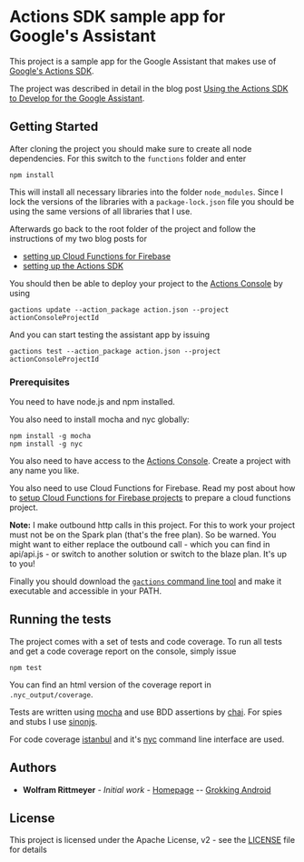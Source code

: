 # Actions SDK sample app for Google's Assistant 

This project is a sample app for the Google Assistant that makes use of [Google's Actions SDK](https://developers.google.com/actions/sdk/).

The project was described in detail in the blog post [Using the Actions SDK to Develop for the Google Assistant](https://www.grokkingandroid.com/using-the-actions-sdk/).

## Getting Started

After cloning the project you should make sure to create all node dependencies. For this switch to the `functions` folder and enter

```
npm install
```

This will install all necessary libraries into the folder `node_modules`. Since I lock the versions of the libraries with a `package-lock.json` file you should be using the same versions of all libraries that I use.

Afterwards go back to the root folder of the project and follow the instructions of my two blog posts for 
- [setting up Cloud Functions for Firebase](https://www.grokkingandroid.com/primer-cloud-functions-for-firebase/#setup)
- [setting up the Actions SDK](https://www.grokkingandroid.com/using-the-actions-sdk/)

You should then be able to deploy your project to the [Actions Console](https://console.actions.google.com/) by using

```
gactions update --action_package action.json --project actionConsoleProjectId
```

And you can start testing the assistant app by issuing

```
gactions test --action_package action.json --project actionConsoleProjectId
```

### Prerequisites

You need to have node.js and npm installed. 

You also need to install mocha and nyc globally:

```
npm install -g mocha
npm install -g nyc
```

You also need to have access to the [Actions Console](https://console.actions.google.com/). Create a project with any name you like.

You also need to use Cloud Functions for Firebase. Read my post about how to [setup Cloud Functions for Firebase projects](https://www.grokkingandroid.com/primer-cloud-functions-for-firebase/) to prepare a cloud functions project.

**Note:** I make outbound http calls in this project. For this to work your project must not be on the Spark plan (that's the free plan). So be warned. You might want to either replace the outbound call - which you can find in api/api.js - or switch to another solution or switch to the blaze plan. It's up to you!

Finally you should download the [`gactions` command line tool](https://developers.google.com/actions/tools/gactions-cli) and make it executable and accessible in your PATH.


## Running the tests

The project comes with a set of tests and code coverage. To run all tests and get a code coverage report on the console, simply issue

```
npm test
```

You can find an html version of the coverage report in `.nyc_output/coverage`.

Tests are written using [mocha](https://mochajs.org/) and use BDD assertions by [chai](http://chaijs.com/). For spies and stubs I use [sinonjs](http://sinonjs.org/). 

For code coverage [istanbul](https://istanbul.js.org/) and it's [nyc](https://github.com/istanbuljs/nyc) command line interface are used.


## Authors

* **Wolfram Rittmeyer** - *Initial work* - [Homepage](http://www.wolfram-rittmeyer.de) -- [Grokking Android](https://www.grokkingandroid.com)

## License

This project is licensed under the Apache License, v2 - see the [LICENSE](LICENSE) file for details

